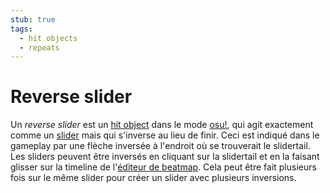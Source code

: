 ```yaml
---
stub: true
tags:
  - hit objects
  - repeats
---
```


# Reverse slider

Un *reverse slider* est un [hit object](/wiki/Hit_object) dans le mode [osu!](/wiki/Game_mode/osu!), qui agit exactement comme un [slider](/wiki/Hit_object/Slider) mais qui s'inverse au lieu de finir. Ceci est indiqué dans le gameplay par une flèche inversée à l'endroit où se trouverait le slidertail. Les sliders peuvent être inversés en cliquant sur la slidertail et en la faisant glisser sur la timeline de l'[éditeur de beatmap](/wiki/Client/Beatmap_editor). Cela peut être fait plusieurs fois sur le même slider pour créer un slider avec plusieurs inversions.

<!-- TODO: Add links and images-->
